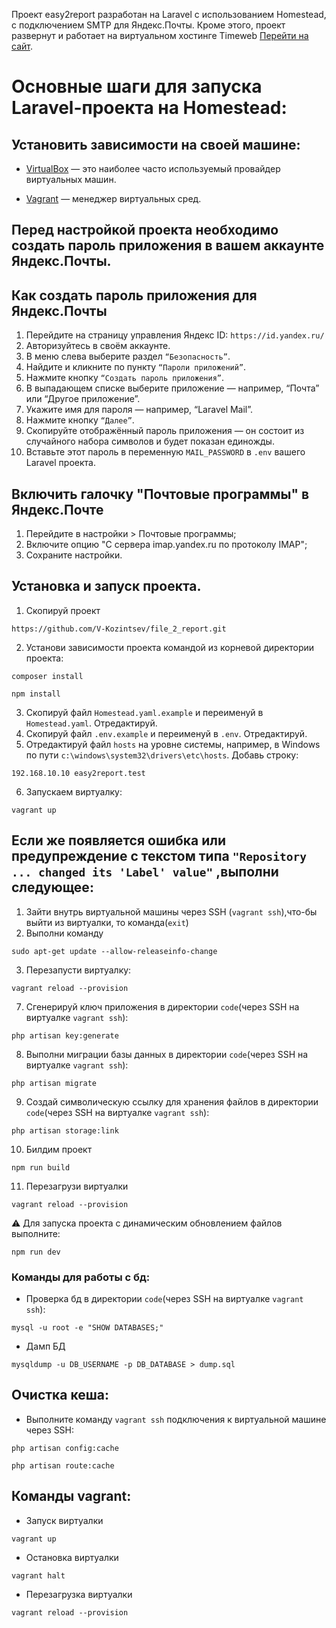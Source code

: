 Проект easy2report разработан на Laravel с использованием Homestead, с подключением SMTP для Яндекс.Почты.
Кроме этого, проект развернут и работает на виртуальном хостинге Timeweb [Перейти на сайт](https://easy2report.ru/).

# Основные шаги для запуска Laravel-проекта на Homestead:

## Установить зависимости на своей машине:

- [VirtualBox](https://www.virtualbox.org/) — это наиболее часто используемый провайдер виртуальных машин.

- [Vagrant](https://developer.hashicorp.com/vagrant) — менеджер виртуальных сред.


## Перед настройкой проекта необходимо создать пароль приложения в вашем аккаунте Яндекс.Почты.

## Как создать пароль приложения для Яндекс.Почты
1. Перейдите на страницу управления Яндекс ID: `https://id.yandex.ru/`
2. Авторизуйтесь в своём аккаунте.
3. В меню слева выберите раздел `“Безопасность”`.
4. Найдите и кликните по пункту `“Пароли приложений”`.
5. Нажмите кнопку `“Создать пароль приложения”`.
6. В выпадающем списке выберите приложение — например, “Почта” или “Другое приложение”.
7. Укажите имя для пароля — например, “Laravel Mail”.
8. Нажмите кнопку `“Далее”`.
9. Скопируйте отображённый пароль приложения — он состоит из случайного набора символов и будет показан единожды.
10. Вставьте этот пароль в переменную `MAIL_PASSWORD` в `.env` вашего Laravel проекта.

## Включить галочку "Почтовые программы" в Яндекс.Почте

1. Перейдите в настройки > Почтовые программы;
2. Включите опцию "С сервера imap.yandex.ru по протоколу IMAP";
3. Сохраните настройки.

## Установка и запуск проекта.

1.  Скопируй проект 
```
https://github.com/V-Kozintsev/file_2_report.git
```
2.  Установи зависимости проекта командой из корневой директории проекта:
```
composer install
```
```
npm install
```
3.  Скопируй файл `Homestead.yaml.example` и переименуй в `Homestead.yaml`. Отредактируй.
4.  Скопируй файл `.env.example` и переименуй в `.env`. Отредактируй.
5.  Отредактируй файл `hosts` на уровне системы, например, в Windows по пути `c:\windows\system32\drivers\etc\hosts`. Добавь строку:
```
192.168.10.10 easy2report.test
```
6. Запускаем виртуалку:
```
vagrant up
```
## Если же появляется ошибка или предупреждение с текстом типа `"Repository ... changed its 'Label' value"` ,выполни следующее:

1. Зайти внутрь виртуальной машины через SSH (`vagrant ssh`),что-бы выйти из виртуалки, то команда(`exit`)
2. Выполни команду
```
sudo apt-get update --allow-releaseinfo-change
```
3. Перезапусти виртуалку:
```
vagrant reload --provision
```
7. Сгенерируй ключ приложения в директории `code`(через SSH на виртуалке `vagrant ssh`):
```
php artisan key:generate
```
8. Выполни миграции базы данных в директории `code`(через SSH на виртуалке `vagrant ssh`):
```
php artisan migrate
```
9. Создай символическую ссылку для хранения файлов в директории `code`(через SSH на виртуалке `vagrant ssh`):
```
php artisan storage:link
```
10. Билдим проект
```
npm run build
```
11. Перезагрузи виртуалки
```
vagrant reload --provision
```
⚠️ Для запуска проекта с динамическим обновлением файлов выполните:
```
npm run dev
```

### Команды для работы с бд:

- Проверка бд в директории `code`(через SSH на виртуалке `vagrant ssh`):
```
mysql -u root -e "SHOW DATABASES;"
```
- Дамп БД
```
mysqldump -u DB_USERNAME -p DB_DATABASE > dump.sql
```

## Очистка кеша:

- Выполните команду `vagrant ssh` подключения к виртуальной машине через SSH:

```
php artisan config:cache 
```
```
php artisan route:cache
```

## Команды vagrant:

- Запуск виртуалки
```
vagrant up
```
- Остановка виртуалки 
```
vagrant halt
```
- Перезагрузка виртуалки
```
vagrant reload --provision
```


